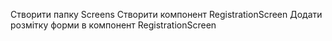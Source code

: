 Створити папку Screens
Створити компонент RegistrationScreen
Додати розмітку форми в компонент RegistrationScreen
